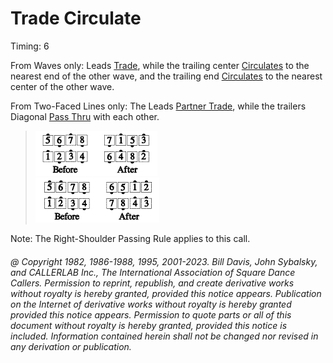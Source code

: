 
# Trade Circulate

Timing: 6

From Waves only: Leads [Trade](../b2/trade.md), while the trailing center
[Circulates](../b1/circulate.md) to the nearest end
of the other wave, and the trailing end [Circulates](../b1/circulate.md) 
to the nearest center of the other wave.

From Two-Faced Lines only: The Leads [Partner Trade](../b2/trade.md), 
while the trailers Diagonal [Pass Thru](../b1/pass_thru.md) with each other.

> 
> ![alt](trade_circulate_1a.png)![alt](trade_circulate_1b.png)  
> ![alt](trade_circulate_1c.png)![alt](trade_circulate_1d.png)
> 

Note: The Right-Shoulder Passing Rule applies to this call.

###### @ Copyright 1982, 1986-1988, 1995, 2001-2023. Bill Davis, John Sybalsky, and CALLERLAB Inc., The International Association of Square Dance Callers. Permission to reprint, republish, and create derivative works without royalty is hereby granted, provided this notice appears. Publication on the Internet of derivative works without royalty is hereby granted provided this notice appears. Permission to quote parts or all of this document without royalty is hereby granted, provided this notice is included. Information contained herein shall not be changed nor revised in any derivation or publication.
